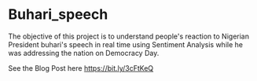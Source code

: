 # Buhari_speech
The objective of this project is to understand people's reaction to Nigerian President buhari's speech in real time using Sentiment Analysis while he was addressing the nation on Democracy Day.

See the Blog Post here https://bit.ly/3cFtKeQ
